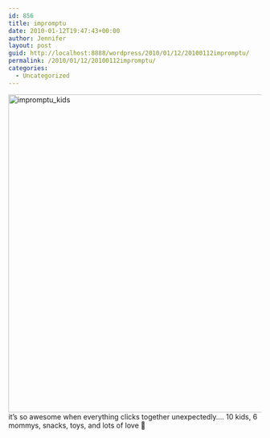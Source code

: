 ```yaml
---
id: 856
title: impromptu
date: 2010-01-12T19:47:43+00:00
author: Jennifer
layout: post
guid: http://localhost:8888/wordpress/2010/01/12/20100112impromptu/
permalink: /2010/01/12/20100112impromptu/
categories:
  - Uncategorized
---
```

[<img title="impromptu_kids" height="632" alt="impromptu_kids" width="950" class="alignleft size-full wp-image-594" src="http://static.squarespace.com/static/50db6bb3e4b015296cd43789/50dfa5b1e4b0dc6320e0b5ea/50dfa5b2e4b0dc6320e0b762/1263370495000/?format=original" />](http://www.flickr.com/photos/jenniferandJennifers_photos/sets/72157623119713033/)it&#8217;s so awesome when everything clicks together unexpectedly&#8230;. 10 kids, 6 mommys, snacks, toys, and lots of love 🙂